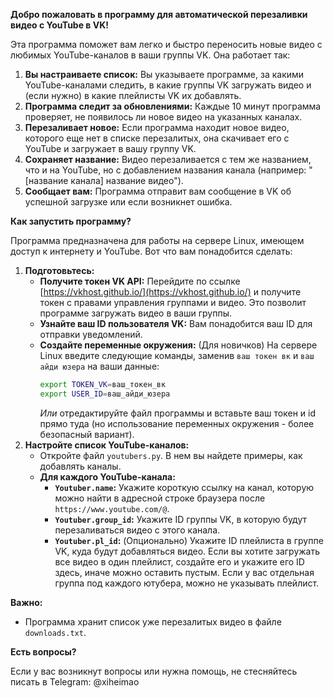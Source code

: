 **Добро пожаловать в программу для автоматической перезаливки видео с YouTube в VK!**

Эта программа поможет вам легко и быстро переносить новые видео с любимых YouTube-каналов в ваши группы VK. Она работает так:

1.  **Вы настраиваете список:** Вы указываете программе, за какими YouTube-каналами следить, в какие группы VK загружать видео и (если нужно) в какие плейлисты VK их добавлять.
2.  **Программа следит за обновлениями:** Каждые 10 минут программа проверяет, не появилось ли новое видео на указанных каналах.
3.  **Перезаливает новое:** Если программа находит новое видео, которого еще нет в списке перезалитых, она скачивает его с YouTube и загружает в вашу группу VK.
4.  **Сохраняет название:** Видео перезаливается с тем же названием, что и на YouTube, но с добавлением названия канала (например: "[название канала] название видео").
5.  **Сообщает вам:** Программа отправит вам сообщение в VK об успешной загрузке или если возникнет ошибка.

**Как запустить программу?**

Программа предназначена для работы на сервере Linux, имеющем доступ к интернету и YouTube. Вот что вам понадобится сделать:

1.  **Подготовьтесь:**
    *   **Получите токен VK API:** Перейдите по ссылке [https://vkhost.github.io/](https://vkhost.github.io/) и получите токен с правами управления группами и видео. Это позволит программе загружать видео в ваши группы.
    *   **Узнайте ваш ID пользователя VK:** Вам понадобится ваш ID для отправки уведомлений.
    *   **Создайте переменные окружения:** (Для новичков) На сервере Linux введите следующие команды, заменив `ваш токен вк` и `ваш айди юзера` на ваши данные:
        ```bash
        export TOKEN_VK=ваш_токен_вк
        export USER_ID=ваш_айди_юзера
        ```
        *Или* отредактируйте файл программы и вставьте ваш токен и id прямо туда (но использование переменных окружения - более безопасный вариант).
2.  **Настройте список YouTube-каналов:**
    *   Откройте файл `youtubers.py`. В нем вы найдете примеры, как добавлять каналы.
    *   **Для каждого YouTube-канала:**
        *   **`Youtuber.name`:** Укажите короткую ссылку на канал, которую можно найти в адресной строке браузера после `https://www.youtube.com/@`.
        *   **`Youtuber.group_id`:** Укажите ID группы VK, в которую будут перезаливаться видео с этого канала.
        *   **`Youtuber.pl_id`:** (Опционально) Укажите ID плейлиста в группе VK, куда будут добавляться видео. Если вы хотите загружать все видео в один плейлист, создайте его и укажите его ID здесь, иначе можно оставить пустым. Если у вас отдельная группа под каждого ютубера, можно не указывать плейлист.

**Важно:**

*   Программа хранит список уже перезалитых видео в файле `downloads.txt`.

**Есть вопросы?**

Если у вас возникнут вопросы или нужна помощь, не стесняйтесь писать в Telegram: @xiheimao
